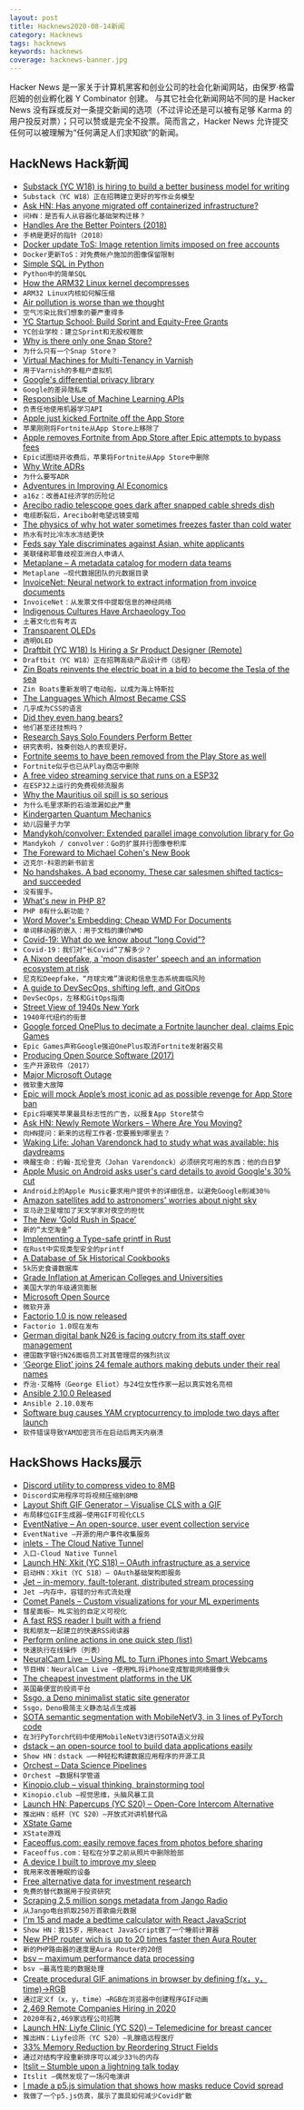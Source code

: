 ```yaml
---
layout: post
title: Hacknews2020-08-14新闻
category: Hacknews
tags: hacknews
keywords: hacknews
coverage: hacknews-banner.jpg
---
```


Hacker News 是一家关于计算机黑客和创业公司的社会化新闻网站，由保罗·格雷厄姆的创业孵化器 Y Combinator 创建。
与其它社会化新闻网站不同的是 Hacker News 没有踩或反对一条提交新闻的选项（不过评论还是可以被有足够 Karma 的用户投反对票）；只可以赞或是完全不投票。简而言之，Hacker News 允许提交任何可以被理解为“任何满足人们求知欲”的新闻。

## HackNews Hack新闻


- [Substack (YC W18) is hiring to build a better business model for writing](https://substack.com/jobs)
- `Substack（YC W18）正在招聘建立更好的写作业务模型`
- [Ask HN: Has anyone migrated off containerized infrastructure?](item?id=24141628)
- `问HN：是否有人从容器化基础架构迁移？`
- [Handles Are the Better Pointers (2018)](https://floooh.github.com/2018/06/17/handles-vs-pointers.html)
- `手柄是更好的指针（2018）`
- [Docker update ToS: Image retention limits imposed on free accounts](https://www.docker.com/pricing/retentionfaq)
- `Docker更新ToS：对免费帐户施加的图像保留限制`
- [Simple SQL in Python](https://github.com/nackjicholson/aiosql)
- `Python中的简单SQL`
- [How the ARM32 Linux kernel decompresses](https://people.kernel.org/linusw/how-the-arm32-linux-kernel-decompresses)
- `ARM32 Linux内核如何解压缩`
- [Air pollution is worse than we thought](https://www.vox.com/energy-and-environment/2020/8/12/21361498/climate-change-air-pollution-us-india-china-deaths)
- `空气污染比我们想象的要严重得多`
- [YC Startup School: Build Sprint and Equity-Free Grants](https://blog.ycombinator.com/announcing-yc-build-sprint-and-20-equity-free-grants/)
- `YC创业学校：建立Sprint和无股权赠款`
- [Why is there only one Snap Store?](https://merlijn.sebrechts.be/blog/2020-08-02-why-one-snap-store/)
- `为什么只有一个Snap Store？`
- [Virtual Machines for Multi-Tenancy in Varnish](https://medium.com/@fwsgonzo/virtual-machines-for-multi-tenancy-in-varnish-1c619ea3276)
- `用于Varnish的多租户虚拟机`
- [Google's differential privacy library](https://github.com/google/differential-privacy)
- `Google的差异隐私库`
- [Responsible Use of Machine Learning APIs](https://medium.com/taraaz/developers-choose-wisely-a-guide-for-responsible-use-of-machine-learning-apis-e006e4263cae)
- `负责任地使用机器学习API`
- [Apple just kicked Fortnite off the App Store](https://www.theverge.com/2020/8/13/21366438/apple-fortnite-ios-app-store-violations-epic-payments)
- `苹果刚刚将Fortnite从App Store上移除了`
- [Apple removes Fortnite from App Store after Epic attempts to bypass fees](https://twitter.com/markgurman/status/1293984069722636288)
- `Epic试图绕开收费后，苹果将Fortnite从App Store中删除`
- [Why Write ADRs](https://github.blog/2020-08-13-why-write-adrs/)
- `为什么要写ADR`
- [Adventures in Improving AI Economics](https://a16z.com/2020/08/12/taming-the-tail-adventures-in-improving-ai-economics/)
- `a16z：改善AI经济学的历险记`
- [Arecibo radio telescope goes dark after snapped cable shreds dish](https://www.sciencemag.org/news/2020/08/arecibo-radio-telescope-goes-dark-after-snapped-cable-shreds-dish)
- `电缆断裂后，Arecibo射电望远镜变暗`
- [The physics of why hot water sometimes freezes faster than cold water](https://www.smithsonianmag.com/smart-news/new-experiment-shows-why-sometimes-hot-water-cools-faster-cold-water-180975543/)
- `热水有时比冷冻水冻结更快`
- [Feds say Yale discriminates against Asian, white applicants](https://apnews.com/e97f08eb935989840bda430bb7a32e15)
- `美联储称耶鲁歧视亚洲白人申请人`
- [Metaplane – A metadata catalog for modern data teams](https://metaplane.dev)
- `Metaplane –现代数据团队的元数据目录`
- [InvoiceNet: Neural network to extract information from invoice documents](https://github.com/naiveHobo/InvoiceNet)
- `InvoiceNet：从发票文件中提取信息的神经网络`
- [Indigenous Cultures Have Archaeology Too](https://www.sapiens.org/archaeology/archaeology-oral-tradition/)
- `土著文化也有考古`
- [Transparent OLEDs](https://oled.com/oleds/transparent-oleds-toleds/)
- `透明OLED`
- [Draftbit (YC W18) Is Hiring a Sr Product Designer (Remote)](https://draftbit.com/jobs/product-designer)
- `Draftbit（YC W18）正在招聘高级产品设计师（远程）`
- [Zin Boats reinvents the electric boat in a bid to become the Tesla of the sea](https://techcrunch.com/2020/08/11/zin-boats-reinvents-the-electric-speedboat-in-a-bid-to-become-the-tesla-of-the-sea/)
- `Zin Boats重新发明了电动船，以成为海上特斯拉`
- [The Languages Which Almost Became CSS](https://eager.io/blog/the-languages-which-almost-were-css/)
- `几乎成为CSS的语言`
- [Did they even hang bears?](https://www.lrb.co.uk/the-paper/v42/n16/tom-shippey/did-they-even-hang-bears)
- `他们甚至还挂熊吗？`
- [Research Says Solo Founders Perform Better](https://www.growthclub.online/post/research-says-solo-founders-perform-better-here-is-why)
- `研究表明，独奏创始人的表现更好。`
- [Fortnite seems to have been removed from the Play Store as well](https://play.google.com/store/apps/details?id=com.epicgames.fortnite&hl=en_US)
- `Fortnite似乎也已从Play商店中删除`
- [A free video streaming service that runs on a ESP32](https://github.com/rossumur/espflix)
- `在ESP32上运行的免费视频流服务`
- [Why the Mauritius oil spill is so serious](https://www.bbc.com/news/world-africa-53754751)
- `为什么毛里求斯的石油泄漏如此严重`
- [Kindergarten Quantum Mechanics](https://arxiv.org/abs/quant-ph/0510032)
- `幼儿园量子力学`
- [Mandykoh/convolver: Extended parallel image convolution library for Go](https://github.com/mandykoh/convolver)
- `Mandykoh / convolver：Go的扩展并行图像卷积库`
- [The Foreward to Michael Cohen's New Book](https://disloyalthebook.com/download-the-disloyal-foreword-written-by-michael-cohen/)
- `迈克尔·科恩的新书前言`
- [No handshakes. A bad economy. These car salesmen shifted tactics– and succeeded](https://www.washingtonpost.com/business/2020/08/12/with-handshakes-barred-an-economy-trouble-car-salesman-tries-seal-deal/)
- `没有握手。`
- [What's new in PHP 8?](https://stitcher.io/blog/new-in-php-8?ref=hn)
- `PHP 8有什么新功能？`
- [Word Mover's Embedding: Cheap WMD For Documents](https://vaclavkosar.com/ml/Word-Movers-Embedding-Cheap-WMD-For-Documents)
- `单词移动器的嵌入：用于文档的廉价WMD`
- [Covid-19: What do we know about “long Covid”?](https://www.bmj.com/content/370/bmj.m2815)
- `Covid-19：我们对“长Covid”了解多少？`
- [A Nixon deepfake, a 'moon disaster' speech and an information ecosystem at risk](https://www.scientificamerican.com/article/a-nixon-deepfake-a-moon-disaster-speech-and-an-information-ecosystem-at-risk1/)
- `尼克松Deepfake，“月球灾难”演说和信息生态系统面临风险`
- [A guide to DevSecOps, shifting left, and GitOps](https://github.blog/2020-08-13-secure-at-every-step-a-guide-to-devsecops-shifting-left-and-gitops/)
- `DevSecOps，左移和GitOps指南`
- [Street View of 1940s New York](https://1940s.nyc/)
- `1940年代纽约的街景`
- [Google forced OnePlus to decimate a Fortnite launcher deal, claims Epic Games](https://www.theverge.com/2020/8/13/21368395/fortnite-epic-games-oneplus-deal-google-play-store-lawsuit-lg)
- `Epic Games声称Google强迫OnePlus取消Fortnite发射器交易`
- [Producing Open Source Software (2017)](https://producingoss.com/)
- `生产开源软件（2017）`
- [Major Microsoft Outage](item?id=24152655)
- `微软重大故障`
- [Epic will mock Apple’s most iconic ad as possible revenge for App Store ban](https://www.theverge.com/2020/8/13/21367904/epic-parody-apple-1984-ad-fortnite-removal-app-store)
- `Epic将嘲笑苹果最具标志性的广告，以报复App Store禁令`
- [Ask HN: Newly Remote Workers – Where Are You Moving?](item?id=24152096)
- `向HN提问：新来的远程工作者-您要搬到哪里去？`
- [Waking Life: Johan Varendonck had to study what was available: his daydreams](https://www.laphamsquarterly.org/roundtable/waking-life)
- `唤醒生命：约翰·瓦伦登克（Johan Varendonck）必须研究可用的东西：他的白日梦`
- [Apple Music on Android asks user's card details to avoid Google's 30% cut](https://reddit.com/r/apple/comments/hb0jl8/)
- `Android上的Apple Music要求用户提供卡的详细信息，以避免Google削减30％`
- [Amazon satellites add to astronomers' worries about night sky](https://www.nytimes.com/2020/08/10/science/amazon-project-kuiper.html)
- `亚马逊卫星增加了天文学家对夜空的担忧`
- [The New ‘Gold Rush in Space’](https://www.wsj.com/articles/the-new-gold-rush-in-space-11596826062)
- `新的“太空淘金”`
- [Implementing a Type-safe printf in Rust](https://willcrichton.net/notes/type-safe-printf/)
- `在Rust中实现类型安全的printf`
- [A Database of 5k Historical Cookbooks](https://www.atlasobscura.com/articles/how-to-find-historic-cookbooks)
- `5k历史食谱数据库`
- [Grade Inflation at American Colleges and Universities](http://www.gradeinflation.com/)
- `美国大学的年级通货膨胀`
- [Microsoft Open Source](https://opensource.microsoft.com/)
- `微软开源`
- [Factorio 1.0 is now released](https://factorio.com/blog/post/fff-360)
- `Factorio 1.0现在发布`
- [German digital bank N26 is facing outcry from its staff over management](https://www.cnbc.com/2020/08/13/german-digital-bank-n26-faces-outcry-from-staff-over-management.html)
- `德国数字银行N26面临员工对其管理层的强烈抗议`
- [‘George Eliot’ joins 24 female authors making debuts under their real names](https://www.theguardian.com/books/2020/aug/12/george-eliot-joins-24-female-authors-making-debuts-under-their-real-names)
- `乔治·艾略特（George Eliot）与24位女性作家一起以真实姓名亮相`
- [Ansible 2.10.0 Released](https://www.mail-archive.com/ansible-project@googlegroups.com/msg53862.html)
- `Ansible 2.10.0发布`
- [Software bug causes YAM cryptocurrency to implode two days after launch](https://www.theregister.com/2020/08/13/yam_cryptocurrency_bug_governance/)
- `软件错误导致YAM加密货币在启动后两天内崩溃`


## HackShows Hacks展示

- [ Discord utility to compress video to 8MB](https://8mb.video/)
- `Discord实用程序可将视频压缩到8MB`
- [ Layout Shift GIF Generator – Visualise CLS with a GIF](https://defaced.dev/tools/layout-shift-gif-generator/)
- `布局移位GIF生成器–使用GIF可视化CLS`
- [ EventNative – An open-source, user event collection service](https://github.com/ksensehq/eventnative)
- `EventNative –开源的用户事件收集服务`
- [ inlets - The Cloud Native Tunnel](https://docs.inlets.dev)
- `入口-Cloud Native Tunnel`
- [Launch HN: Xkit (YC S18) – OAuth infrastructure as a service](item?id=24121290)
- `启动HN：Xkit（YC S18）– OAuth基础架构即服务`
- [ Jet – in-memory, fault-tolerant, distributed stream processing](https://github.com/hazelcast/hazelcast-jet)
- `Jet –内存中，容错的分布式流处理`
- [ Comet Panels – Custom visualizations for your ML experiments](https://www.comet.ml/demo/gallery/view/new#select-panel?gallery-tab=Public)
- `彗星面板– ML实验的自定义可视化`
- [ A fast RSS reader I built with a friend](https://weloverss.com)
- `我和朋友一起建立的快速RSS阅读器`
- [ Perform online actions in one quick step (list)](https://github.com/yjose/awesome-new/)
- `快速执行在线操作（列表）`
- [ NeuralCam Live – Using ML to Turn iPhones into Smart Webcams](https://neural.cam/news/)
- `节目HN：NeuralCam Live –使用ML将iPhone变成智能网络摄像头`
- [ The cheapest investment platforms in the UK](https://www.koody.co/investing/compare-funds-isa-charges)
- `英国最便宜的投资平台`
- [ Ssgo, a Deno minimalist static site generator](https://ssgo.netlify.app)
- `Ssgo，Deno极简主义静态站点生成器`
- [ SOTA semantic segmentation with MobileNetV3, in 3 lines of PyTorch code](https://github.com/ekzhang/fastseg)
- `在3行PyTorch代码中使用MobileNetV3进行SOTA语义分段`
- [ dstack – an open-source tool to build data applications easily](item?id=24131723)
- `Show HN：dstack –一种轻松构建数据应用程序的开源工具`
- [ Orchest – Data Science Pipelines](item?id=24131302)
- `Orchest –数据科学管道`
- [ Kinopio.club – visual thinking, brainstorming tool](https://kinopio.club)
- `Kinopio.club –视觉思维，头脑风暴工具`
- [Launch HN: Papercups (YC S20) – Open-Core Intercom Alternative](item?id=24133719)
- `推出HN：纸杯（YC S20）–开放式对讲机替代品`
- [ XState Game](https://evac.bradwoods.io/)
- `XState游戏`
- [ Faceoffus.com: easily remove faces from photos before sharing](https://faceoffus.com/)
- `Faceoffus.com：轻松在分享之前从照片中删除脸部`
- [ A device I built to improve my sleep](https://biotinker.dev/posts/seismograph.html)
- `我用来改善睡眠的设备`
- [ Free alternative data for investment research](https://www.quiverquant.com/splash/)
- `免费的替代数据用于投资研究`
- [ Scraping 2.5 million songs metadata from Jango Radio](item?id=24139276)
- `从Jango电台抓取250万首歌曲元数据`
- [ I'm 15 and made a bedtime calculator with React JavaScript](https://www.sleepsources.com/bed-time-calculator/)
- `Show HN：我15岁，用React JavaScript做了一个睡前计算器`
- [ New PHP router wich is up to 20 times faster then Aura Router](https://github.com/alexdodonov/mezon-router/blob/master/doc/router-aura.md)
- `新的PHP路由器的速度是Aura Router的20倍`
- [ bsv – maximum performance data processing](https://github.com/nathants/bsv)
- `bsv –最高性能的数据处理`
- [ Create procedural GIF animations in browser by defining f(x，y，time)→RGB](https://fofpx.com)
- `通过定义f（x，y，time）→RGB在浏览器中创建程序GIF动画`
- [ 2,469 Remote Companies Hiring in 2020](https://remotehub.io/)
- `2020年有2,469家远程公司招聘`
- [Launch HN: Liyfe Clinic (YC S20) – Telemedicine for breast cancer](item?id=24143569)
- `推出HN：Liyfe诊所（YC S20）–乳腺癌远程医疗`
- [ 33% Memory Reduction by Reordering Struct Fields](https://qvault.io/2020/08/07/saving-a-third-of-our-memory-by-re-ordering-go-struct-fields)
- `通过对结构字段重新排序可以减少33％的内存`
- [ Itslit – Stumble upon a lightning talk today](https://github.com/vinayak-mehta/itslit)
- `Itslit –偶然发现了一场闪电演讲`
- [ I made a p5.js simulation that shows how masks reduce Covid spread](http://JustWearIt.fyi)
- `我做了一个p5.js仿真，展示了面具如何减少Covid扩散`

